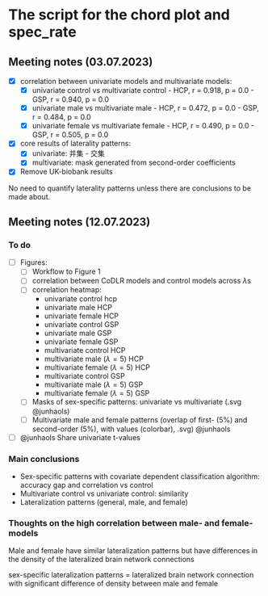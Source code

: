 # The script for the chord plot and spec_rate

## Meeting notes (03.07.2023)

- [x] correlation between univariate models and multivariate models:
  - [x] univariate control vs multivariate control
        - HCP, r = 0.918, p = 0.0
        - GSP, r = 0.940, p = 0.0
  - [x] univariate male vs multivariate male
        - HCP, r = 0.472, p = 0.0
        - GSP, r = 0.484, p = 0.0
  - [x] univariate female vs multivariate female
        - HCP, r = 0.490, p = 0.0
        - GSP, r = 0.505, p = 0.0

- [x] core results of laterality patterns:
  - [x] univariate: 并集 - 交集
  - [x] multivariate: mask generated from second-order coefficients

- [x] Remove UK-biobank results

No need to quantify laterality patterns unless there are conclusions to be made about.

## Meeting notes (12.07.2023)

### To do

- [ ] Figures:
  - [ ] Workflow to Figure 1
  - [ ] correlation between CoDLR models and control models across $\lambda$s
  - [ ] correlation heatmap:
    - univariate control hcp
    - univariate male HCP
    - univariate female HCP
    - univariate control GSP
    - univariate male GSP
    - univariate female GSP
    - multivariate control HCP
    - multivariate male ($\lambda=5$) HCP
    - multivariate female ($\lambda=5$) HCP
    - multivariate control GSP
    - multivariate male ($\lambda=5$) GSP
    - multivariate female ($\lambda=5$) GSP
  - [ ] Masks of sex-specific patterns: univariate vs multivariate (.svg @junhaols)
  - [ ] Multivariate male and female patterns (overlap of first- (5%) and second-order (5%), with values (colorbar), .svg) @junhaols
- [ ] @junhaols Share univariate t-values

### Main conclusions

- Sex-specific patterns with covariate dependent classification algorithm: accuracy gap and correlation vs control
- Multivariate control vs univariate control: similarity
- Lateralization patterns (general, male, and female)

### Thoughts on the high correlation between male- and female- models

Male and female have similar lateralization patterns but have differences in the density of the lateralized brain network connections

sex-specific lateralization patterns = lateralized brain network connection with significant difference of density between male and female
